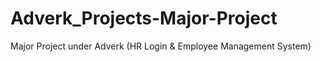 # Adverk_Projects-Major-Project
Major Project under Adverk (HR Login &amp; Employee Management System)
